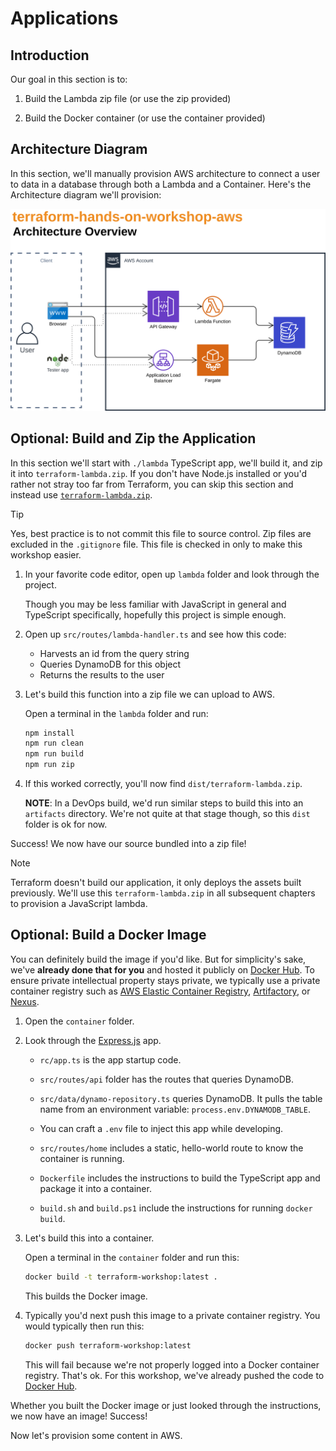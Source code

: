 Applications
============


Introduction
------------

Our goal in this section is to:

1. Build the Lambda zip file (or use the zip provided)

2. Build the Docker container (or use the container provided)


Architecture Diagram
--------------------

In this section, we'll manually provision AWS architecture to connect a user to data in a database through both a Lambda and a Container.  Here's the Architecture diagram we'll provision:

![System Architecture Diagram](../architecture.svg)


Optional: Build and Zip the Application
---------------------------------------

In this section we'll start with `./lambda` TypeScript app, we'll build it, and zip it into `terraform-lambda.zip`.  If you don't have Node.js installed or you'd rather not stray too far from Terraform, you can skip this section and instead use [`terraform-lambda.zip`](./terraform-lambda.zip).

> [!TIP]
> Yes, best practice is to not commit this file to source control.  Zip files are excluded in the `.gitignore` file.  This file is checked in only to make this workshop easier.

1. In your favorite code editor, open up `lambda` folder and look through the project.

   Though you may be less familiar with JavaScript in general and TypeScript specifically, hopefully this project is simple enough.

2. Open up `src/routes/lambda-handler.ts` and see how this code:

   - Harvests an id from the query string
   - Queries DynamoDB for this object
   - Returns the results to the user

3. Let's build this function into a zip file we can upload to AWS.

   Open a terminal in the `lambda` folder and run:

   ```sh
   npm install
   npm run clean
   npm run build
   npm run zip
   ```

4. If this worked correctly, you'll now find `dist/terraform-lambda.zip`.

   **NOTE**: In a DevOps build, we'd run similar steps to build this into an `artifacts` directory.  We're not quite at that stage though, so this `dist` folder is ok for now.

Success!  We now have our source bundled into a zip file!

> [!NOTE]
> Terraform doesn't build our application, it only deploys the assets built previously.  We'll use this `terraform-lambda.zip` in all subsequent chapters to provision a JavaScript lambda.


Optional: Build a Docker Image
------------------------------

You can definitely build the image if you'd like.  But for simplicity's sake, we've **already done that for you** and hosted it publicly on [Docker Hub](https://hub.docker.com/r/robrich/terraform-workshop).  To ensure private intellectual property stays private, we typically use a private container registry such as [AWS Elastic Container Registry](https://aws.amazon.com/ecr/), [Artifactory](https://jfrog.com/artifactory/), or [Nexus](https://www.sonatype.com/products/sonatype-nexus-repository).

1. Open the `container` folder.

2. Look through the [Express.js](https://expressjs.com/) app.

   - `rc/app.ts` is the app startup code.

   - `src/routes/api` folder has the routes that queries DynamoDB.

   - `src/data/dynamo-repository.ts` queries DynamoDB.  It pulls the table name from an environment variable: `process.env.DYNAMODB_TABLE`.

   - You can craft a `.env` file to inject this app while developing.

   - `src/routes/home` includes a static, hello-world route to know the container is running.

   - `Dockerfile` includes the instructions to build the TypeScript app and package it into a container.

   - `build.sh` and `build.ps1` include the instructions for running `docker build`.

3. Let's build this into a container.

   Open a terminal in the `container` folder and run this:

   ```sh
   docker build -t terraform-workshop:latest .
   ```

   This builds the Docker image.

4. Typically you'd next push this image to a private container registry.  You would typically then run this:

   ```sh
   docker push terraform-workshop:latest
   ```

   This will fail because we're not properly logged into a Docker container registry.  That's ok.  For this workshop, we've already pushed the code to [Docker Hub](https://hub.docker.com/r/robrich/terraform-workshop-aws).

Whether you built the Docker image or just looked through the instructions, we now have an image!  Success!


Now let's provision some content in AWS.
